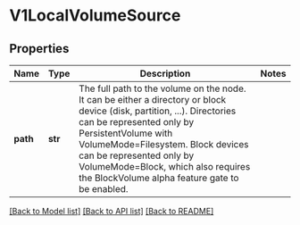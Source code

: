 # V1LocalVolumeSource

## Properties
Name | Type | Description | Notes
------------ | ------------- | ------------- | -------------
**path** | **str** | The full path to the volume on the node. It can be either a directory or block device (disk, partition, ...). Directories can be represented only by PersistentVolume with VolumeMode&#x3D;Filesystem. Block devices can be represented only by VolumeMode&#x3D;Block, which also requires the BlockVolume alpha feature gate to be enabled. | 

[[Back to Model list]](../README.md#documentation-for-models) [[Back to API list]](../README.md#documentation-for-api-endpoints) [[Back to README]](../README.md)


